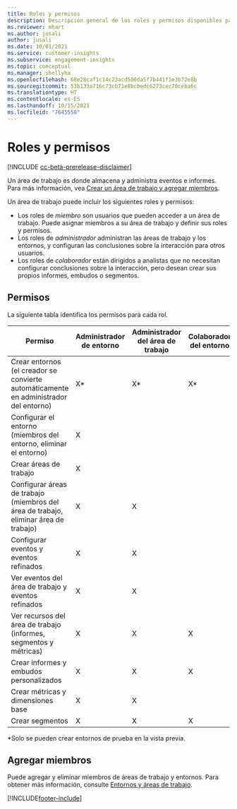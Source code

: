 ```yaml
---
title: Roles y permisos
description: Descripción general de los roles y permisos disponibles para los miembros del área de trabajo.
ms.reviewer: mhart
ms.author: jusali
author: jusali
ms.date: 10/01/2021
ms.service: customer-insights
ms.subservice: engagement-insights
ms.topic: conceptual
ms.manager: shellyha
ms.openlocfilehash: 68e28caf1c14c23acd506da5f7b441f1e3b72e8b
ms.sourcegitcommit: 53b133a716c73cb71e8bcbedc6273cec70ceba6c
ms.translationtype: HT
ms.contentlocale: es-ES
ms.lasthandoff: 10/15/2021
ms.locfileid: "7645558"
---
```

# <a name="roles-and-permissions"></a>Roles y permisos

[!INCLUDE [cc-beta-prerelease-disclaimer](includes/cc-beta-prerelease-disclaimer.md)]

Un área de trabajo es donde almacena y administra eventos e informes. Para más información, vea [Crear un área de trabajo y agregar miembros](create-workspace.md). 

Un área de trabajo puede incluir los siguientes roles y permisos:

- Los roles de *miembro* son usuarios que pueden acceder a un área de trabajo. Puede asignar miembros a su área de trabajo y definir sus roles y permisos. 
- Los roles de *administrador* administran las áreas de trabajo y los entornos, y configuran las conclusiones sobre la interacción para otros usuarios. 
- Los roles de *colaborador* están dirigidos a analistas que no necesitan configurar conclusiones sobre la interacción, pero desean crear sus propios informes, embudos o segmentos.

## <a name="permissions"></a>Permisos
  
La siguiente tabla identifica los permisos para cada rol. 

| Permiso | Administrador de entorno | Administrador del área de trabajo | Colaborador del entorno | Colaborador del área de trabajo | 
|--|--|--|--|--|
| Crear entornos (el creador se convierte automáticamente en administrador del entorno) | X* | X* | X* | X* |  
| Configurar el entorno (miembros del entorno, eliminar el entorno) | X |  |  |  |  
| Crear áreas de trabajo | X |  |  |  |  
| Configurar áreas de trabajo (miembros del área de trabajo, eliminar área de trabajo) | X | X |  |  |  
| Configurar eventos y eventos refinados | X | X | |  |  
| Ver eventos del área de trabajo y eventos refinados | X | X | |  |  
| Ver recursos del área de trabajo (informes, segmentos y métricas)| X | X | X | X |  
| Crear informes y embudos personalizados | X | X | X | X |  
| Crear métricas y dimensiones base| X | X |  |  |  
| Crear segmentos| X | X | X | X |  

*Solo se pueden crear entornos de prueba en la vista previa. 

## <a name="add-members"></a>Agregar miembros

Puede agregar y eliminar miembros de áreas de trabajo y entornos. Para obtener más información, consulte [Entornos y áreas de trabajo](manage-environments-workspaces.md).


[!INCLUDE[footer-include](../includes/footer-banner.md)]
